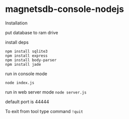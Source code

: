 # magnetsdb-console-nodejs

Installation

put database to ram drive

install deps

```
npm install sqlite3
npm install express
npm install body-parser
npm install jade
```

run in console mode

```node index.js```

run in web server mode
```node server.js```

default port is 44444

To exit from tool type command ```!quit``` 
